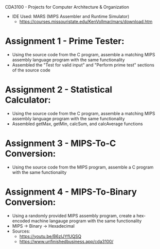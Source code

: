 CDA3100 - Projects for Computer Architecture & Organization
  - IDE Used: MARS (MIPS Assembler and Runtime Simulator)
      - https://courses.missouristate.edu/KenVollmar/mars/download.htm
 
# Assignment 1 - Prime Tester:
  - Using the source code from the C program, assemble a matching MIPS assembly language program with the same functionality
  - Assembled the "Test for valid input" and "Perform prime test" sections of the source code

# Assignment 2 - Statistical Calculator:
  - Using the source code from the C program, assemble a matching MIPS assembly language program with the same functionality
  - Assembled getMax, getMin, calcSum, and calcAverage functions

# Assignment 3 - MIPS-To-C Conversion:
  - Using the source code from the MIPS program, assemble a C program with the same functionality

# Assignment 4 - MIPS-To-Binary Conversion:
  - Using a randomly provided MIPS assembly program, create a hex-encoded machine langauge program with the same functionality
  - MIPS -> Binary -> Hexadecimal
  - Sources:
      - https://youtu.be/B6zlJYfUQSQ
      - https://www.unfinishedbusiness.app/cda3100/
